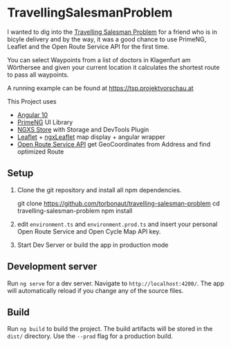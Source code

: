 # TravellingSalesmanProblem

I wanted to dig into the [Travelling Salesman Problem](https://en.wikipedia.org/wiki/Travelling_salesman_problem#Computing_a_solution) for a friend who is in bicyle delivery and by the way, it was a good chance to use PrimeNG, Leaflet and the Open Route Service API for the first time.

You can select Waypoints from a list of doctors in Klagenfurt am Wörthersee and given your current location it calculates the shortest route to pass all waypoints.

A running example can be found at https://tsp.projektvorschau.at

This Project uses
- [Angular 10](https://angular.io/)
- [PrimeNG](https://primefaces.org/primeng/showcase/#/) UI Library
- [NGXS Store](https://www.ngxs.io/) with Storage and DevTools Plugin
- [Leaflet](https://leafletjs.com/) + [ngxLeaflet](https://github.com/Asymmetrik/ngx-leaflet) map display + angular wrapper
- [Open Route Service API](https://openrouteservice.org/) get GeoCoordinates from Address and find optimized Route

## Setup

1. Clone the git repository and install all npm dependencies.

    git clone https://github.com/torbonaut/travelling-salesman-problem
    cd travelling-salesman-problem
    npm install

2. edit `environment.ts` and `environment.prod.ts` and insert your personal Open Route Service and Open Cycle Map API key. 

3. Start Dev Server or build the app in production mode

## Development server

Run `ng serve` for a dev server. Navigate to `http://localhost:4200/`. The app will automatically reload if you change any of the source files.

## Build

Run `ng build` to build the project. The build artifacts will be stored in the `dist/` directory. Use the `--prod` flag for a production build.
